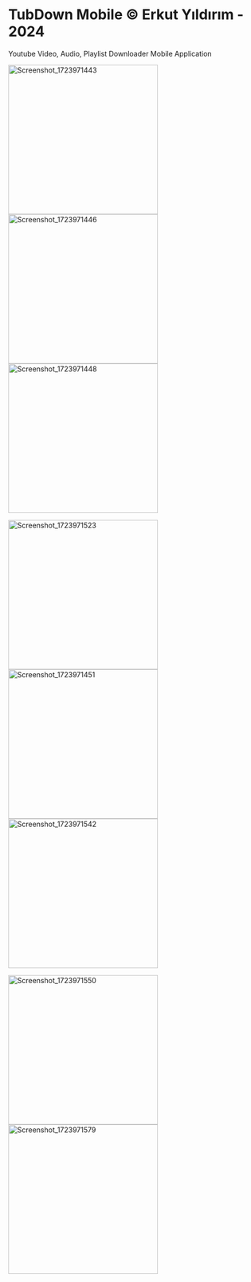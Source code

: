 # TubDown Mobile © Erkut Yıldırım - 2024
Youtube Video, Audio, Playlist Downloader Mobile Application


<p>
  <img src="https://github.com/user-attachments/assets/e999b9be-daf8-49d8-80ff-7513293d3eb8" alt="Screenshot_1723971443" width="300"/>
  <img src="https://github.com/user-attachments/assets/174ff1bc-525f-432d-b87e-5b88a2505bec" alt="Screenshot_1723971446" width="300"/>
  <img src="https://github.com/user-attachments/assets/14cb5d36-4a4f-4119-b9b2-d786cb7968d3" alt="Screenshot_1723971448" width="300"/>
</p>
<p>
  <img src="https://github.com/user-attachments/assets/b290c47b-bd93-4ea4-a26f-5ff4bf81b4b2" alt="Screenshot_1723971523" width="300"/>
  <img src="https://github.com/user-attachments/assets/bdf2cd42-1601-4ad4-a330-2c4724c15de0" alt="Screenshot_1723971451" width="300"/>
  <img src="https://github.com/user-attachments/assets/cc74d972-445b-41c9-bb57-d67888e40d30" alt="Screenshot_1723971542" width="300"/>
</p>
<p>
  <img src="https://github.com/user-attachments/assets/56d6f2b7-402d-42c2-954b-264d81c6d0c8" alt="Screenshot_1723971550" width="300"/>
  <img src="https://github.com/user-attachments/assets/fcd7f58d-2c84-4550-bd05-04bc493a05ef" alt="Screenshot_1723971579" width="300"/>
</p>
